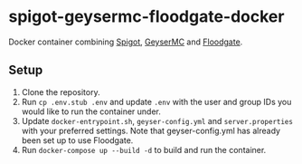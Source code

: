 # spigot-geysermc-floodgate-docker
Docker container combining [Spigot](https://www.spigotmc.org/), [GeyserMC](http://geysermc.org/) and [Floodgate](https://wiki.geysermc.org/floodgate/).

## Setup
1. Clone the repository.
2. Run `cp .env.stub .env` and update `.env` with the user and group IDs you would like to run the container under.
3. Update `docker-entrypoint.sh`, `geyser-config.yml` and `server.properties` with your preferred settings. Note that geyser-config.yml has already been set up to use Floodgate.
4. Run `docker-compose up --build -d` to build and run the container.
